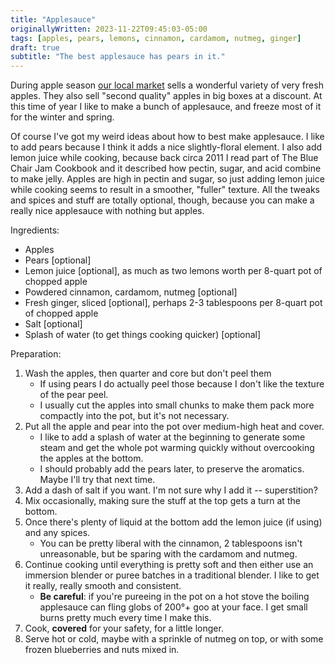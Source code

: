 ```yaml
---
title: "Applesauce"
originallyWritten: 2023-11-22T09:45:03-05:00
tags: [apples, pears, lemons, cinnamon, cardamom, nutmeg, ginger]
draft: true
subtitle: "The best applesauce has pears in it."
---
```


During apple season [our local market](https://phillipsfarms.com/) sells a wonderful variety of very fresh apples. They also sell "second quality" apples in big boxes at a discount. At this time of year I like to make a bunch of applesauce, and freeze most of it for the winter and spring.

Of course I've got my weird ideas about how to best make applesauce. I like to add pears because I think it adds a nice slightly-floral element. I also add lemon juice while cooking, because back circa 2011 I read part of The Blue Chair Jam Cookbook and it described how pectin, sugar, and acid combine to make jelly. Apples are high in pectin and sugar, so just adding lemon juice while cooking seems to result in a smoother, "fuller" texture. All the tweaks and spices and stuff are totally optional, though, because you can make a really nice applesauce with nothing but apples.

Ingredients:
* Apples
* Pears [optional]
* Lemon juice [optional], as much as two lemons worth per 8-quart pot of chopped apple
* Powdered cinnamon, cardamom, nutmeg [optional]
* Fresh ginger, sliced [optional], perhaps 2-3 tablespoons per 8-quart pot of chopped apple
* Salt [optional]
* Splash of water (to get things cooking quicker) [optional]

Preparation:
1. Wash the apples, then quarter and core but don't peel them
   * If using pears I do actually peel those because I don't like the texture of the pear peel.
   * I usually cut the apples into small chunks to make them pack more compactly into the pot, but it's not necessary.
2. Put all the apple and pear into the pot over medium-high heat and cover.
   * I like to add a splash of water at the beginning to generate some steam and get the whole pot warming quickly without overcooking the apples at the bottom.
   * I should probably add the pears later, to preserve the aromatics. Maybe I'll try that next time.
3. Add a dash of salt if you want. I'm not sure why I add it -- superstition?
4. Mix occasionally, making sure the stuff at the top gets a turn at the bottom.
5. Once there's plenty of liquid at the bottom add the lemon juice (if using) and any spices.
   * You can be pretty liberal with the cinnamon, 2 tablespoons isn't unreasonable, but be sparing with the cardamom and nutmeg.
6. Continue cooking until everything is pretty soft and then either use an immersion blender or puree batches in a traditional blender. I like to get it really, really smooth and consistent.
   * **Be careful**: if you're pureeing in the pot on a hot stove the boiling applesauce can fling globs of 200°+ goo at your face. I get small burns pretty much every time I make this.
7. Cook, **covered** for your safety, for a little longer.
8. Serve hot or cold, maybe with a sprinkle of nutmeg on top, or with some frozen blueberries and nuts mixed in.
